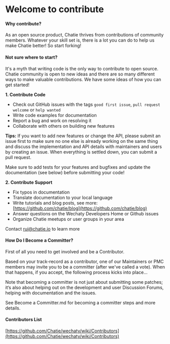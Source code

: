 # Welcome to contribute

#### Why contribute?

As an open source product, Chatie thrives from contributions of community members. Whatever your skill set is, there is a lot you can do to help us make Chatie better! So start forking!

#### Not sure where to start?

It's a myth that writing code is the only way to contribute to open source. Chatie community is open to new ideas and there are so many different ways to make valuable contributions. We have some ideas of how you can get started!

**1. Contribute Code**

* Check out GitHub issues with the tags `good first issue`, `pull request welcome` or `help wanted`
* Write code examples for documentation
* Report a bug and work on resolving it
* Collaborate with others on building new features

**Tips:** If you want to add new features or change the API, please submit an issue first to make sure no one else is already working on the same thing and discuss the implementation and API details with maintainers and users by creating an issue. When everything is settled down, you can submit a pull request.

Make sure to add tests for your features and bugfixes and update the documentation \(see below\) before submitting your code!

**2. Contribute Support**

* Fix typos in documentation
* Translate documentation to your local language
* Write tutorials and blog posts, see more: [https://github.com/chatie/blog](https://github.com/chatie/blog)
* Answer questions on the Wechaty Developers Home or Github issues
* Organize Chatie meetups or user groups in your area

Contact [rui@chatie.io](mailto:rui@chatie.io) to learn more

#### How Do I Become a Committer?

First of all you need to get involved and be a Contributor.

Based on your track-record as a contributor, one of our Maintainers or PMC members may invite you to be a committer (after we've called a vote). When that happens, if you accept, the following process kicks into place...

Note that becoming a committer is not just about submitting some patches; it‘s also about helping out on the development and user Discussion Forums, helping with documentation and the issues.

See Become a Committer.md for becoming a committer steps and more details.

#### Contributors List

[https://github.com/Chatie/wechaty/wiki/Contributors](https://github.com/Chatie/wechaty/wiki/Contributors)

